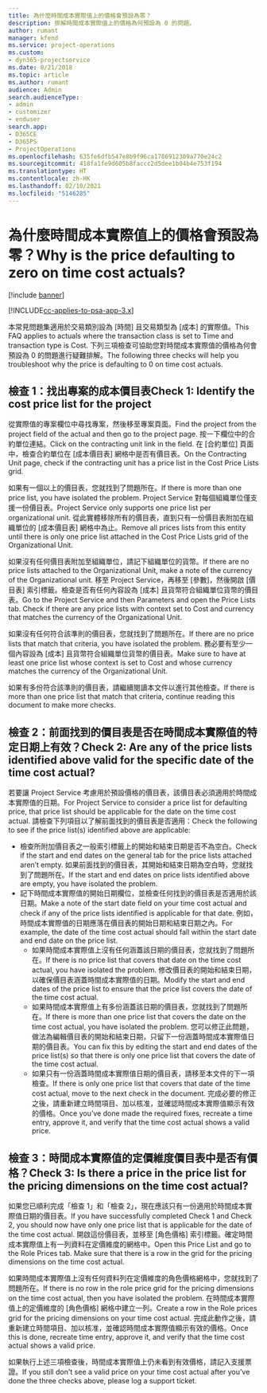 ```yaml
---
title: 為什麼時間成本實際值上的價格會預設為零？
description: 排解時間成本實際值上的價格為何預設為 0 的問題。
author: rumant
manager: kfend
ms.service: project-operations
ms.custom:
- dyn365-projectservice
ms.date: 8/21/2018
ms.topic: article
ms.author: rumant
audience: Admin
search.audienceType:
- admin
- customizer
- enduser
search.app:
- D365CE
- D365PS
- ProjectOperations
ms.openlocfilehash: 635fe6dfb547e8b9f96ca1786912309a770e24c2
ms.sourcegitcommit: 418fa1fe9d605b8faccc2d5dee1b04b4e753f194
ms.translationtype: HT
ms.contentlocale: zh-HK
ms.lasthandoff: 02/10/2021
ms.locfileid: "5146285"
---
```

# <a name="why-is-the-price-defaulting-to-zero-on-time-cost-actuals"></a><span data-ttu-id="c1146-103">為什麼時間成本實際值上的價格會預設為零？</span><span class="sxs-lookup"><span data-stu-id="c1146-103">Why is the price defaulting to zero on time cost actuals?</span></span>

[!include [banner](../includes/psa-now-project-operations.md)]

[!INCLUDE[cc-applies-to-psa-app-3.x](../includes/cc-applies-to-psa-app-3x.md)]

<span data-ttu-id="c1146-104">本常見問題集適用於交易類別設為 [時間] 且交易類型為 [成本] 的實際值。</span><span class="sxs-lookup"><span data-stu-id="c1146-104">This FAQ applies to actuals where the transaction class is set to Time and transaction type is Cost.</span></span> <span data-ttu-id="c1146-105">下列三項檢查可協助您對時間成本實際值的價格為何會預設為 0 的問題進行疑難排解。</span><span class="sxs-lookup"><span data-stu-id="c1146-105">The following three checks will help you troubleshoot why the price is defaulting to 0 on time cost actuals.</span></span>
 
## <a name="check-1-identify-the-cost-price-list-for-the-project"></a><span data-ttu-id="c1146-106">檢查 1：找出專案的成本價目表</span><span class="sxs-lookup"><span data-stu-id="c1146-106">Check 1: Identify the cost price list for the project</span></span>

<span data-ttu-id="c1146-107">從實際值的專案欄位中尋找專案，然後移至專案頁面。</span><span class="sxs-lookup"><span data-stu-id="c1146-107">Find the project from the project field of the actual and then go to the project page.</span></span> <span data-ttu-id="c1146-108">按一下欄位中的合約單位連結。</span><span class="sxs-lookup"><span data-stu-id="c1146-108">Click on the contracting unit link in the field.</span></span> <span data-ttu-id="c1146-109">在 [合約單位] 頁面中，檢查合約單位在 [成本價目表] 網格中是否有價目表。</span><span class="sxs-lookup"><span data-stu-id="c1146-109">On the Contracting Unit page, check if the contracting unit has a price list in the Cost Price Lists grid.</span></span>

<span data-ttu-id="c1146-110">如果有一個以上的價目表，您就找到了問題所在。</span><span class="sxs-lookup"><span data-stu-id="c1146-110">If there is more than one price list, you have isolated the problem.</span></span> <span data-ttu-id="c1146-111">Project Service 對每個組織單位僅支援一份價目表。</span><span class="sxs-lookup"><span data-stu-id="c1146-111">Project Service only supports one price list per organizational unit.</span></span> <span data-ttu-id="c1146-112">從此實體移除所有的價目表，直到只有一份價目表附加在組織單位的 [成本價目表] 網格中為止。</span><span class="sxs-lookup"><span data-stu-id="c1146-112">Remove all prices lists from this entity until there is only one price list attached in the Cost Price Lists grid of the Organizational Unit.</span></span>

<span data-ttu-id="c1146-113">如果沒有任何價目表附加至組織單位，請記下組織單位的貨幣。</span><span class="sxs-lookup"><span data-stu-id="c1146-113">If there are no price lists attached to the Organizational Unit, make a note of the currency of the Organizational unit.</span></span> <span data-ttu-id="c1146-114">移至 Project Service，再移至 [參數]，然後開啟 [價目表] 索引標籤。檢查是否有任何內容設為 [成本] 且貨幣符合組織單位貨幣的價目表。</span><span class="sxs-lookup"><span data-stu-id="c1146-114">Go to the Project Service and then Parameters and open the Price Lists tab. Check if there are any price lists with context set to Cost and currency that matches the currency of the Organizational Unit.</span></span>
 
<span data-ttu-id="c1146-115">如果沒有任何符合該準則的價目表，您就找到了問題所在。</span><span class="sxs-lookup"><span data-stu-id="c1146-115">If there are no price lists that match that criteria, you have isolated the problem.</span></span> <span data-ttu-id="c1146-116">務必要有至少一個內容設為 [成本] 且貨幣符合組織單位貨幣的價目表。</span><span class="sxs-lookup"><span data-stu-id="c1146-116">Make sure to have at least one price list whose context is set to Cost and whose currency matches the currency of the Organizational Unit.</span></span>

<span data-ttu-id="c1146-117">如果有多份符合該準則的價目表，請繼續閱讀本文件以進行其他檢查。</span><span class="sxs-lookup"><span data-stu-id="c1146-117">If there is more than one price list that match that criteria, continue reading this document to make more checks.</span></span>

## <a name="check-2-are-any-of-the-price-lists-identified-above-valid-for-the-specific-date-of-the-time-cost-actual"></a><span data-ttu-id="c1146-118">檢查 2：前面找到的價目表是否在時間成本實際值的特定日期上有效？</span><span class="sxs-lookup"><span data-stu-id="c1146-118">Check 2: Are any of the price lists identified above valid for the specific date of the time cost actual?</span></span>

<span data-ttu-id="c1146-119">若要讓 Project Service 考慮用於預設價格的價目表，該價目表必須適用於時間成本實際值的日期。</span><span class="sxs-lookup"><span data-stu-id="c1146-119">For Project Service to consider a price list for defaulting price, that price list should be applicable for the date on the time cost actual.</span></span> <span data-ttu-id="c1146-120">請檢查下列項目以了解前面找到的價目表是否適用：</span><span class="sxs-lookup"><span data-stu-id="c1146-120">Check the following to see if the price list(s) identified above are applicable:</span></span>

- <span data-ttu-id="c1146-121">檢查所附加價目表之一般索引標籤上的開始和結束日期是否不為空白。</span><span class="sxs-lookup"><span data-stu-id="c1146-121">Check if the start and end dates on the general tab for the price lists attached aren’t empty.</span></span> <span data-ttu-id="c1146-122">如果前面找到的價目表，其開始和結束日期為空白時，您就找到了問題所在。</span><span class="sxs-lookup"><span data-stu-id="c1146-122">If the start and end dates on price lists identified above are empty, you have isolated the problem.</span></span> 
- <span data-ttu-id="c1146-123">記下時間成本實際值的開始日期欄位，並檢查任何找到的價目表是否適用於該日期。</span><span class="sxs-lookup"><span data-stu-id="c1146-123">Make a note of the start date field on your time cost actual and check if any of the price lists identified is applicable for that date.</span></span> <span data-ttu-id="c1146-124">例如，時間成本實際值的日期應落在價目表的開始日期和結束日期之內。</span><span class="sxs-lookup"><span data-stu-id="c1146-124">For example, the date of the time cost actual should fall within the start date and end date on the price list.</span></span> 
    - <span data-ttu-id="c1146-125">如果時間成本實際值上沒有任何涵蓋該日期的價目表，您就找到了問題所在。</span><span class="sxs-lookup"><span data-stu-id="c1146-125">If there is no price list that covers that date on the time cost actual, you have isolated the problem.</span></span> <span data-ttu-id="c1146-126">修改價目表的開始和結束日期，以確保價目表涵蓋時間成本實際值的日期。</span><span class="sxs-lookup"><span data-stu-id="c1146-126">Modify the start and end dates of the price list to ensure that the price list covers the date of the time cost actual.</span></span> 
    - <span data-ttu-id="c1146-127">如果時間成本實際值上有多份涵蓋該日期的價目表，您就找到了問題所在。</span><span class="sxs-lookup"><span data-stu-id="c1146-127">If there is more than one price list that covers the date on the time cost actual, you have isolated the problem.</span></span> <span data-ttu-id="c1146-128">您可以修正此問題，做法為編輯價目表的開始和結束日期，只留下一份涵蓋時間成本實際值日期的價目表。</span><span class="sxs-lookup"><span data-stu-id="c1146-128">You can fix this by editing the start and end dates of the price list(s) so that there is only one price list that covers the date of the time cost actual.</span></span> 
    - <span data-ttu-id="c1146-129">如果只有一份涵蓋時間成本實際值日期的價目表，請移至本文件的下一項檢查。</span><span class="sxs-lookup"><span data-stu-id="c1146-129">If there is only one price list that covers that date of the time cost actual, move to the next check in the document.</span></span>
<span data-ttu-id="c1146-130">完成必要的修正之後，請重新建立時間項目、加以核准，並確認時間成本實際值顯示有效的價格。</span><span class="sxs-lookup"><span data-stu-id="c1146-130">Once you’ve done made the required fixes, recreate a time entry, approve it, and verify that the time cost actual shows a valid price.</span></span>

## <a name="check-3-is-there-a-price-in-the-price-list-for-the-pricing-dimensions-on-the-time-cost-actual"></a><span data-ttu-id="c1146-131">檢查 3：時間成本實際值的定價維度價目表中是否有價格？</span><span class="sxs-lookup"><span data-stu-id="c1146-131">Check 3: Is there a price in the price list for the pricing dimensions on the time cost actual?</span></span>

<span data-ttu-id="c1146-132">如果您已順利完成「檢查 1」和「檢查 2」，現在應該只有一份適用於時間成本實際值日期的價目表。</span><span class="sxs-lookup"><span data-stu-id="c1146-132">If you have successfully completed Check 1 and Check 2, you should now have only one price list that is applicable for the date of the time cost actual.</span></span> <span data-ttu-id="c1146-133">開啟這份價目表，並移至 [角色價格] 索引標籤。確定時間成本實際值上有一列資料在定價維度的網格中。</span><span class="sxs-lookup"><span data-stu-id="c1146-133">Open this Price List and go to the Role Prices tab. Make sure that there is a row in the grid for the pricing dimensions on the time cost actual.</span></span>

<span data-ttu-id="c1146-134">如果時間成本實際值上沒有任何資料列在定價維度的角色價格網格中，您就找到了問題所在。</span><span class="sxs-lookup"><span data-stu-id="c1146-134">If there is no row in the role price grid for the pricing dimensions on the time cost actual, then you have isolated the problem.</span></span> <span data-ttu-id="c1146-135">在時間成本實際值上的定價維度的 [角色價格] 網格中建立一列。</span><span class="sxs-lookup"><span data-stu-id="c1146-135">Create a row in the Role prices grid for the pricing dimensions on your time cost actual.</span></span> <span data-ttu-id="c1146-136">完成此動作之後，請重新建立時間項目、加以核准，並確認時間成本實際值顯示有效的價格。</span><span class="sxs-lookup"><span data-stu-id="c1146-136">Once this is done, recreate time entry, approve it, and verify that the time cost actual shows a valid price.</span></span>
 
<span data-ttu-id="c1146-137">如果執行上述三項檢查後，時間成本實際值上仍未看到有效價格，請記入支援票證。</span><span class="sxs-lookup"><span data-stu-id="c1146-137">If you still don't see a valid price on your time cost actual after you’ve done the three checks above, please log a support ticket.</span></span>



